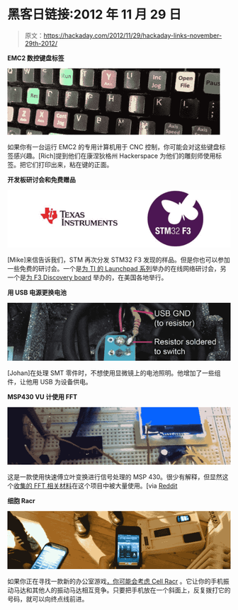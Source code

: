 # 黑客日链接:2012 年 11 月 29 日

> 原文：<https://hackaday.com/2012/11/29/hackaday-links-november-29th-2012/>

**EMC2 数控键盘标签**

![](img/857cbfc012ed326aece3ee86a18818dd.png)

如果你有一台运行 EMC2 的专用计算机用于 CNC 控制，你可能会对这些键盘标签感兴趣。[Rich]提到他们在康涅狄格州 Hackerspace 为他们的雕刻师使用标签。把它们打印出来，粘在键的正面。

**开发板研讨会和免费赠品**

![](img/8fbbf790be125150faef4f6b2b7071c4.png)

[Mike]来信告诉我们，STM 再次分发 STM32 F3 发现的样品。但是你也可以参加一些免费的研讨会。一个是[为 TI 的 Launchpad 系列](https://event.on24.com/eventRegistration/EventLobbyServlet?target=registration.jsp&eventid=537681&sessionid=1&key=3EA8765E6C4D8CA46A092EDA5722820B&partnerref=TINewsletter&sourcepage=register)举办的在线网络研讨会，另一个是[为 F3 Discovery board](http://www.em.avnet.com/en-us/design/trainingandevents/Pages/STMicroelectronics-Free-STM32-F3-Cortex-M4-MCU-Seminar.aspx?tab=Dates&et_cid=2107109&et_rid=330422944) 举办的，在美国各地举行。

**用 USB 电源更换电池**

![](img/8f783bce9bf325609ee93994828b362e.png)

[Johan]在处理 SMT 零件时，不想使用显微镜上的电池照明。他增加了一些组件，让他用 USB 为设备供电。

**MSP430 VU 计使用 FFT**

![](img/0f26381c4f0383df6fca124879c80eb6.png)

这是一款使用快速傅立叶变换进行信号处理的 MSP 430。很少有解释，但显然这个[收集的 FFT 相关材料](http://www.jjj.de/fft/fftpage.html)在这个项目中被大量使用。[via [Reddit](http://www.reddit.com/r/ECE/comments/13f0mn/i_built_a_spectrum_analyzer_with_an_msp430_an/)

**细胞 Racr**

![](img/a3c6485f6f7441345f6126c1b8476c31.png)

如果你正在寻找一款新的办公室游戏[，你可能会考虑 Cell Racr](http://tlclark.com/cell-racr.html) 。它让你的手机振动马达和其他人的振动马达相互竞争。只要把手机放在一个斜面上，反复拨打它的号码，就可以向终点线前进。